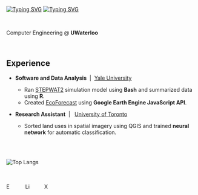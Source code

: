 [![Typing SVG](https://readme-typing-svg.demolab.com?font=Poppins&weight=600&size=25&pause=1000&color=F7F7F7&vCenter=true&width=430&height=40&lines=Harley+Zhang)](https://git.io/typing-svg#gh-dark-mode-only)
[![Typing SVG](https://readme-typing-svg.demolab.com?font=Poppins&weight=600&size=25&pause=1000&color=000000&vCenter=true&width=430&height=40&lines=Harley+Zhang)](https://git.io/typing-svg#gh-light-mode-only)

<br/>

Computer Engineering @ **UWaterloo**

<br/>

## Experience
- **Software and Data Analysis** &nbsp;| &nbsp;[Yale University](https://environment.yale.edu/)  
  - Ran [STEPWAT2](https://github.com/DrylandEcology/STEPWAT2) simulation model using **Bash** and summarized data using **R**.
  - Created [EcoForecast](https://ecoforecast.info/) using **Google Earth Engine JavaScript API**.

- **Research Assistant** &nbsp;| &nbsp; [University of Toronto](https://www.utsc.utoronto.ca/biosci/)
  - Sorted land uses in spatial imagery using QGIS and trained **neural network** for automatic classification.

<br/>
<br/>

![Top Langs](https://github-readme-stats.vercel.app/api/top-langs/?username=anuraghazra&layout=compact&theme=github_dark_dimmed)

<br/>
<br/>


<a href="mailto:h333zhan@uwaterloo.ca" target="_blank">
  <img align="left" alt="Email" width="17px" style="padding-right:30px;" src="https://img.icons8.com/?size=100&id=86875&format=png&color=ffffff" />
</a>
<a href="https://www.linkedin.com/in/harley-zhang-3ba53b2a9" target="_blank">
  <img align="left" alt="LinkedIn" width="17px" style="padding-right:30px;" src="https://img.icons8.com/?size=100&id=8808&format=png&color=ffffff" />
</a>
<a href="https://x.com/HarleyZhang06" target="_blank">
  <img align="left" alt="X" width="16px" style="padding-right:30px;" src="https://img.icons8.com/?size=100&id=fJp7hepMryiw&format=png&color=ffffff" />
</a>

